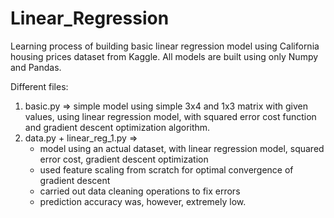 # Linear_Regression

Learning process of building basic linear regression model using California housing prices dataset from Kaggle. All models are built using only Numpy and Pandas. 

Different files:
1. basic.py => simple model using simple 3x4 and 1x3 matrix with given values, using linear regression model, with squared error cost function and gradient descent optimization algorithm.
2. data.py + linear_reg_1.py =>
   - model using an actual dataset, with linear regression model, squared error cost, gradient descent optimization
   - used feature scaling from scratch for optimal convergence of gradient descent
   - carried out data cleaning operations to fix errors
   - prediction accuracy was, however, extremely low.
      
